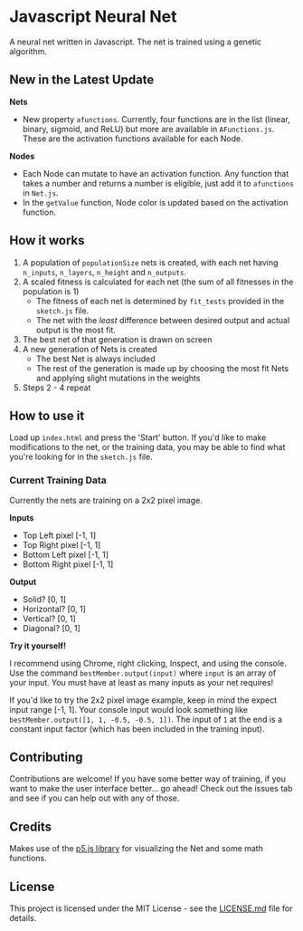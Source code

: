 # Javascript Neural Net
A neural net written in Javascript. The net is trained using a genetic algorithm.

## New in the Latest Update
**Nets**
* New property `afunctions`. Currently, four functions are in the list (linear, binary, sigmoid, and ReLU) but more are available in `AFunctions.js`. These are the activation functions available for each Node.

**Nodes**
* Each Node can mutate to have an activation function. Any function that takes a number and returns a number is eligible, just add it to `afunctions` in `Net.js`.
* In the `getValue` function, Node color is updated based on the activation function.

## How it works
1. A population of `populationSize` nets is created, with each net having `n_inputs`, `n_layers`, `n_height` and `n_outputs`.
2. A scaled fitness is calculated for each net (the sum of all fitnesses in the population is 1)
    * The fitness of each net is determined by `fit_tests` provided in the `sketch.js` file.
    * The net with the _least_ difference between desired output and actual output is the most fit.
3. The best net of that generation is drawn on screen
4. A new generation of Nets is created
    * The best Net is always included
    * The rest of the generation is made up by choosing the most fit Nets and applying slight mutations in the weights
5. Steps 2 - 4 repeat

## How to use it
Load up `index.html` and press the 'Start' button.
If you'd like to make modifications to the net, or the training data, you may be able to find what you're looking for in the `sketch.js` file.

### Current Training Data
Currently the nets are training on a 2x2 pixel image.

**Inputs**
* Top Left pixel [-1, 1]
* Top Right pixel [-1, 1]
* Bottom Left pixel [-1, 1]
* Bottom Right pixel [-1, 1]

**Output**
* Solid? [0, 1]
* Horizontal? [0, 1]
* Vertical? [0, 1]
* Diagonal? [0, 1]

**Try it yourself!**

I recommend using Chrome, right clicking, Inspect, and using the console. Use the command `bestMember.output(input)` where `input` is an array of your input. You must have at least as many inputs as your net requires!

If you'd like to try the 2x2 pixel image example, keep in mind the expect input range [-1, 1]. Your console input would look something like `bestMember.output([1, 1, -0.5, -0.5, 1])`. The input of `1` at the end is a constant input factor (which has been included in the training input).

## Contributing
Contributions are welcome! If you have some better way of training, if you want to make the user interface better... go ahead!
Check out the issues tab and see if you can help out with any of those.

## Credits
Makes use of the [p5.js library](https://p5js.org) for visualizing the Net and some math functions.

## License
This project is licensed under the MIT License - see the [LICENSE.md](LICENSE.md) file for details.
